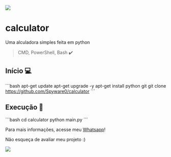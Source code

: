 ![](https://camo.githubusercontent.com/71b837571c48af3aa60a73dbc9d5936aa359d78efbfa8a6743cbbbc16b80ef4d/68747470733a2f2f63646e2e646973636f72646170702e636f6d2f6174746163686d656e74732f3830353930323039333930363630383138362f3830353931333937323533353539303932322f74656e6f722e676966)
# calculator
Uma alculadora simples feita em python

> CMD, PowerShell, Bash ✔️

## Início 💻

´´´bash
apt-get update
apt-get upgrade -y
apt-get install python git
git clone https://github.com/Spyware0/calculator
´´´

## Execução 📂

´´´bash
cd calculator
python main.py
´´´

Para mais informações, acesse meu [Whatsapp](http://wa.me/559885267746)!

Não esqueça de avaliar meu projeto :)

![](https://camo.githubusercontent.com/71b837571c48af3aa60a73dbc9d5936aa359d78efbfa8a6743cbbbc16b80ef4d/68747470733a2f2f63646e2e646973636f72646170702e636f6d2f6174746163686d656e74732f3830353930323039333930363630383138362f3830353931333937323533353539303932322f74656e6f722e676966)
